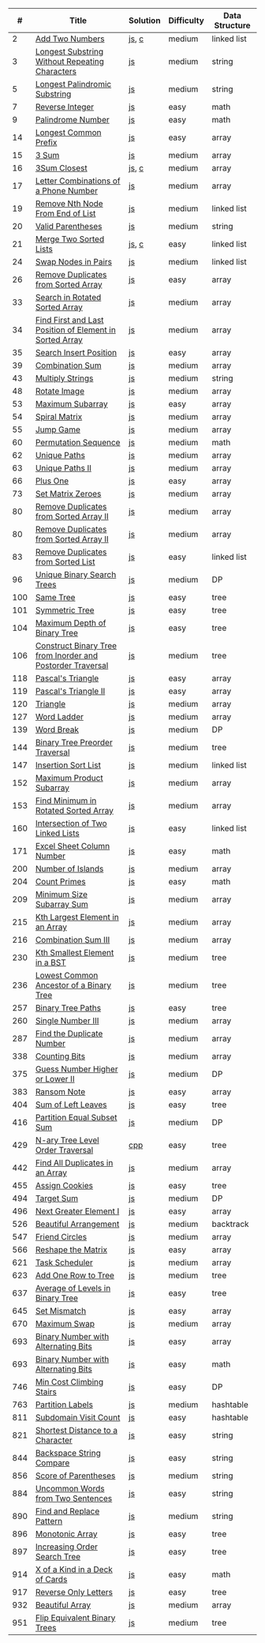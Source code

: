 |#|Title|Solution|Difficulty|Data Structure|
|--|--- |--------|----------|--------------|
|2|[Add Two Numbers](https://leetcode.com/problems/add-two-numbers/description/)|[js](https://github.com/OrekiSH/algorithms/blob/master/src/leetcode/medium/add-two-numbers-2/js/solution.js), [c](https://github.com/OrekiSH/algorithms/blob/master/src/leetcode/medium/add-two-numbers-2/c/solution.c)|medium|linked list|
|3|[Longest Substring Without Repeating Characters](https://leetcode.com/problems/longest-substring-without-repeating-characters/description/)|[js](https://github.com/OrekiSH/algorithms/blob/master/src/leetcode/medium/longest-substring-without-repeating-characters-3/js/solution.js)|medium|string|
|5|[Longest Palindromic Substring](https://leetcode.com/problems/longest-palindromic-substring/description/)|[js](https://github.com/OrekiSH/algorithms/blob/master/src/leetcode/medium/longest-palindromic-substring-5/js/solution.js)|medium|string|
|7|[Reverse Integer](https://leetcode.com/problems/reverse-integer/description/)|[js](https://github.com/OrekiSH/algorithms/blob/master/src/leetcode/easy/reverse-integer-7/js/solution.js)|easy|math|
|9|[Palindrome Number](https://leetcode.com/problems/palindrome-number/description/)|[js](https://github.com/OrekiSH/algorithms/blob/master/src/leetcode/easy/palindrome-number-9/js/solution.js)|easy|math|
|14|[Longest Common Prefix](https://leetcode.com/problems/longest-common-prefix/description/)|[js](https://github.com/OrekiSH/algorithms/blob/master/src/leetcode/easy/longest-common-prefix-14/js/solution.js)|easy|array|
|15|[3 Sum](https://leetcode.com/problems/triangle/description/)|[js](https://github.com/OrekiSH/algorithms/blob/master/src/leetcode/medium/3sum-15/js/solution.js)|medium|array|
|16|[3Sum Closest](https://leetcode.com/problems/3sum-closest/description/)|[js](https://github.com/OrekiSH/algorithms/blob/master/src/leetcode/medium/3sum-closest-16/js/solution.js), [c](https://github.com/OrekiSH/algorithms/blob/master/src/leetcode/medium/3sum-closest-16/c/solution.c)|medium|array|
|17|[Letter Combinations of a Phone Number](https://leetcode.com/problems/letter-combinations-of-a-phone-number/description/)|[js](https://github.com/OrekiSH/algorithms/blob/master/src/leetcode/medium/letter-combinations-of-a-phone-number-17/js/solution.js)|medium|array|
|19|[Remove Nth Node From End of List](https://leetcode.com/problems/remove-nth-node-from-end-of-list/description/)|[js](https://github.com/OrekiSH/algorithms/blob/master/src/leetcode/medium/remove-nth-node-from-end-of-list-19/js/solution.js)|medium|linked list|
|20|[Valid Parentheses](https://leetcode.com/problems/valid-parentheses/description/)|[js](https://github.com/OrekiSH/algorithms/blob/master/src/leetcode/medium/valid-parentheses-20/js/solution.js)|medium|string|
|21|[Merge Two Sorted Lists](https://leetcode.com/submissions/detail/167538036/)|[js](https://github.com/OrekiSH/algorithms/blob/master/src/leetcode/easy/merge-two-sorted-lists-21/js/solution.js), [c](https://github.com/OrekiSH/algorithms/blob/master/src/leetcode/easy/merge-two-sorted-lists-21/c/solution.c)|easy|linked list|
|24|[Swap Nodes in Pairs](https://leetcode.com/problems/swap-nodes-in-pairs/description/)|[js](https://github.com/OrekiSH/algorithms/blob/master/src/leetcode/medium/swap-nodes-in-pairs-24/js/solution.js)|medium|linked list|
|26|[Remove Duplicates from Sorted Array](https://leetcode.com/problems/remove-duplicates-from-sorted-array/description/)|[js](https://github.com/OrekiSH/algorithms/blob/master/src/leetcode/easy/remove-duplicates-from-sorted-array-26/js/solution.js)|easy|array|
|33|[Search in Rotated Sorted Array](https://leetcode.com/problems/search-in-rotated-sorted-array/description/)|[js](https://github.com/OrekiSH/algorithms/blob/master/src/leetcode/medium/search-in-rotated-sorted-array-33/js/solution.js)|medium|array|
|34|[Find First and Last Position of Element in Sorted Array](https://leetcode.com/problems/find-first-and-last-position-of-element-in-sorted-array/description/)|[js](https://github.com/OrekiSH/algorithms/blob/master/src/leetcode/medium/find-first-and-last-position-of-element-in-sorted-array-34/js/solution.js)|medium|array|
|35|[Search Insert Position](https://leetcode.com/problems/search-insert-position/description/)|[js](https://github.com/OrekiSH/algorithms/blob/master/src/leetcode/easy/search-insert-position-35/js/solution.js)|easy|array|
|39|[Combination Sum](https://leetcode.com/problems/combination-sum/description/)|[js](https://github.com/OrekiSH/algorithms/blob/master/src/leetcode/medium/combination-sum-39/js/solution.js)|medium|array|
|43|[Multiply Strings](https://leetcode.com/problems/multiply-strings/description/)|[js](https://github.com/OrekiSH/algorithms/blob/master/src/leetcode/medium/multiply-strings-43/js/solution.js)|medium|string|
|48|[Rotate Image](https://leetcode.com/problems/rotate-image/description/)|[js](https://github.com/OrekiSH/algorithms/blob/master/src/leetcode/medium/rotate-image-48/js/solution.js)|medium|array|
|53|[Maximum Subarray](https://leetcode.com/problems/maximum-subarray/description/)|[js](https://github.com/OrekiSH/algorithms/blob/master/src/leetcode/easy/maximum-subarray-53/js/solution.js)|easy|array|
|54|[Spiral Matrix](https://leetcode.com/problems/spiral-matrix/description/)|[js](https://github.com/OrekiSH/algorithms/blob/master/src/leetcode/medium/spiral-matrix-54/js/solution.js)|medium|array|
|55|[Jump Game](https://leetcode.com/problems/jump-game/description/)|[js](https://github.com/OrekiSH/algorithms/blob/master/src/leetcode/medium/jump-game-55/js/solution.js)|medium|array|
|60|[Permutation Sequence](https://leetcode.com/problems/permutation-sequence/description/)|[js](https://github.com/OrekiSH/algorithms/blob/master/src/leetcode/medium/permutation-sequence-60/js/solution.js)|medium|math|
|62|[Unique Paths](https://leetcode.com/problems/unique-paths/description/)|[js](https://github.com/OrekiSH/algorithms/blob/master/src/leetcode/medium/unique-paths-62/js/solution.js)|medium|array|
|63|[Unique Paths II](https://leetcode.com/problems/unique-paths-ii/description/)|[js](https://github.com/OrekiSH/algorithms/blob/master/src/leetcode/medium/unique-paths-ii-63/js/solution.js)|medium|array|
|66|[Plus One](https://leetcode.com/problems/plus-one/description/)|[js](https://github.com/OrekiSH/algorithms/blob/master/src/leetcode/easy/plus-one-66/js/solution.js)|easy|array|
|73|[Set Matrix Zeroes](https://leetcode.com/problems/set-matrix-zeroes/description/)|[js](https://github.com/OrekiSH/algorithms/blob/master/src/leetcode/medium/set-matrix-zeroes-73/js/solution.js)|medium|array|
|80|[Remove Duplicates from Sorted Array II](https://leetcode.com/problems/remove-duplicates-from-sorted-array-ii/description/)|[js](https://github.com/OrekiSH/algorithms/blob/master/src/leetcode/medium/remove-duplicates-from-sorted-array-ii-80/js/solution.js)|medium|array|
|80|[Remove Duplicates from Sorted Array II](https://leetcode.com/problems/remove-duplicates-from-sorted-array-ii/description/)|[js](https://github.com/OrekiSH/algorithms/blob/master/src/leetcode/medium/remove-duplicates-from-sorted-array-ii-80/js/solution.js)|medium|array|
|83|[Remove Duplicates from Sorted List](https://leetcode.com/problems/remove-duplicates-from-sorted-list/description/)|[js](https://github.com/OrekiSH/algorithms/blob/master/src/leetcode/medium/remove-duplicates-from-sorted-list-83/js/solution.js)|easy|linked list|
|96|[Unique Binary Search Trees](https://leetcode.com/problems/unique-binary-search-trees/description/)|[js](https://github.com/OrekiSH/algorithms/blob/master/src/leetcode/medium/unique-binary-search-trees-96/js/solution.js)|medium|DP|
|100|[Same Tree](https://leetcode.com/problems/same-tree/description/)|[js](https://github.com/OrekiSH/algorithms/blob/master/src/leetcode/easy/same-tree-100/js/solution.js)|easy|tree|
|101|[Symmetric Tree](https://leetcode.com/problems/symmetric-tree/description/)|[js](https://github.com/OrekiSH/algorithms/blob/master/src/leetcode/easy/symmetric-tree-101/js/solution.js)|easy|tree|
|104|[Maximum Depth of Binary Tree](https://leetcode.com/problems/maximum-depth-of-binary-tree/description/)|[js](https://github.com/OrekiSH/algorithms/blob/master/src/leetcode/easy/maximum-depth-of-binary-tree-104/js/solution.js)|easy|tree|
|106|[Construct Binary Tree from Inorder and Postorder Traversal](https://leetcode.com/problems/construct-binary-tree-from-inorder-and-postorder-traversal/description/)|[js](https://github.com/OrekiSH/algorithms/blob/master/src/leetcode/medium/construct-binary-tree-from-inorder-and-postorder-traversal-106/js/solution.js)|medium|tree|
|118|[Pascal's Triangle](https://leetcode.com/problems/pascals-triangle/description/)|[js](https://github.com/OrekiSH/algorithms/blob/master/src/leetcode/easy/pascals-triangle-118/js/solution.js)|easy|array|
|119|[Pascal's Triangle II](https://leetcode.com/problems/pascals-triangle-ii/description/)|[js](https://github.com/OrekiSH/algorithms/blob/master/src/leetcode/easy/pascals-triangle-ii-119/js/solution.js)|easy|array|
|120|[Triangle](https://leetcode.com/problems/triangle/description/)|[js](https://github.com/OrekiSH/algorithms/blob/master/src/leetcode/medium/triangle-120/js/solution.js)|medium|array|
|127|[Word Ladder](https://leetcode.com/problems/word-ladder/description/)|[js](https://github.com/OrekiSH/algorithms/blob/master/src/leetcode/medium/word-ladder-127/js/solution.js)|medium|array|
|139|[Word Break](https://leetcode.com/problems/word-break/description/)|[js](https://github.com/OrekiSH/algorithms/blob/master/src/leetcode/medium/word-break-139/js/solution.js)|medium|DP|
|144|[Binary Tree Preorder Traversal](https://leetcode.com/problems/binary-tree-preorder-traversal/description/)|[js](https://github.com/OrekiSH/algorithms/blob/master/src/leetcode/medium/binary-tree-preorder-traversal-144/js/solution.js)|medium|tree|
|147|[Insertion Sort List](https://leetcode.com/problems/insertion-sort-list/description/)|[js](https://github.com/OrekiSH/algorithms/blob/master/src/leetcode/medium/insertion-sort-list-147/js/solution.js)|medium|linked list|
|152|[Maximum Product Subarray](https://leetcode.com/problems/maximum-product-subarray/description/)|[js](https://github.com/OrekiSH/algorithms/blob/master/src/leetcode/medium/maximum-product-subarray-152/js/solution.js)|medium|array|
|153|[Find Minimum in Rotated Sorted Array](https://leetcode.com/problems/find-minimum-in-rotated-sorted-array/description/)|[js](https://github.com/OrekiSH/algorithms/blob/master/src/leetcode/medium/find-minimum-in-rotated-sorted-array-153/js/solution.js)|medium|array|
|160|[Intersection of Two Linked Lists](https://leetcode.com/problems/intersection-of-two-linked-lists/description/)|[js](https://github.com/OrekiSH/algorithms/blob/master/src/leetcode/easy/intersection-of-two-linked-lists-160/js/solution.js)|easy|linked list|
|171|[Excel Sheet Column Number](https://leetcode.com/problems/excel-sheet-column-number/description/)|[js](https://github.com/OrekiSH/algorithms/blob/master/src/leetcode/easy/excel-sheet-column-number-171/js/solution.js)|easy|math|
|200|[Number of Islands](https://leetcode.com/problems/number-of-islands/description/)|[js](https://github.com/OrekiSH/algorithms/blob/master/src/leetcode/medium/number-of-islands-200/js/solution.js)|medium|array|
|204|[Count Primes](https://leetcode.com/problems/count-primes/description/)|[js](https://github.com/OrekiSH/algorithms/blob/master/src/leetcode/easy/count-primes-204/js/solution.js)|easy|math|
|209|[Minimum Size Subarray Sum](https://leetcode.com/problems/minimum-size-subarray-sum/description/)|[js](https://github.com/OrekiSH/algorithms/blob/master/src/leetcode/medium/minimum-size-subarray-sum-209/js/solution.js)|medium|array|
|215|[Kth Largest Element in an Array](https://leetcode.com/problems/kth-largest-element-in-an-array/description/)|[js](https://github.com/OrekiSH/algorithms/blob/master/src/leetcode/medium/kth-largest-element-in-an-array-215/js/solution.js)|medium|array|
|216|[Combination Sum III](https://leetcode.com/problems/combination-sum-iii/description/)|[js](https://github.com/OrekiSH/algorithms/blob/master/src/leetcode/medium/combination-sum-iii-216/js/solution.js)|medium|array|
|230|[Kth Smallest Element in a BST](https://leetcode.com/problems/kth-smallest-element-in-a-bst/description/)|[js](https://github.com/OrekiSH/algorithms/blob/master/src/leetcode/medium/kth-smallest-element-in-a-bst-230/js/solution.js)|medium|tree|
|236|[Lowest Common Ancestor of a Binary Tree](https://leetcode.com/problems/lowest-common-ancestor-of-a-binary-tree/description/)|[js](https://github.com/OrekiSH/algorithms/blob/master/src/leetcode/medium/lowest-common-ancestor-of-a-binary-tree-236/js/solution.js)|medium|tree|
|257|[Binary Tree Paths](https://leetcode.com/problems/binary-tree-paths/description/)|[js](https://github.com/OrekiSH/algorithms/blob/master/src/leetcode/easy/binary-tree-paths-257/js/solution.js)|easy|tree|
|260|[Single Number III](https://leetcode.com/problems/single-number-iii/description/)|[js](https://github.com/OrekiSH/algorithms/blob/master/src/leetcode/medium/single-number-iii-260/js/solution.js)|medium|array|
|287|[Find the Duplicate Number](https://leetcode.com/problems/find-the-duplicate-number/description/)|[js](https://github.com/OrekiSH/algorithms/blob/master/src/leetcode/medium/find-the-duplicate-number-287/js/solution.js)|medium|array|
|338|[Counting Bits](https://leetcode.com/problems/counting-bits/description/)|[js](https://github.com/OrekiSH/algorithms/blob/master/src/leetcode/medium/counting-bits-338/js/solution.js)|medium|array|
|375|[Guess Number Higher or Lower II](https://leetcode.com/problems/guess-number-higher-or-lower-ii/description/)|[js](https://github.com/OrekiSH/algorithms/blob/master/src/leetcode/medium/guess-number-higher-or-lower-ii-375/js/solution.js)|medium|DP|
|383|[Ransom Note](https://leetcode.com/problems/ransom-note/description/)|[js](https://github.com/OrekiSH/algorithms/blob/master/src/leetcode/easy/ransom-note-383/js/solution.js)|easy|array|
|404|[Sum of Left Leaves](https://leetcode.com/problems/sum-of-left-leaves/description/)|[js](https://github.com/OrekiSH/algorithms/blob/master/src/leetcode/easy/sum-of-left-leaves-404/js/solution.js)|easy|tree|
|416|[Partition Equal Subset Sum](https://leetcode.com/problems/partition-equal-subset-sum/description/)|[js](https://github.com/OrekiSH/algorithms/blob/master/src/leetcode/medium/partition-equal-subset-sum-416/js/solution.js)|medium|DP|
|429|[N-ary Tree Level Order Traversal](https://leetcode.com/problems/n-ary-tree-level-order-traversal/description/)|[cpp](https://github.com/OrekiSH/algorithms/blob/master/src/leetcode/easy/n-ary-tree-level-order-traversal-429/cpp/solution.cpp)|easy|tree|
|442|[Find All Duplicates in an Array](https://leetcode.com/problems/find-all-duplicates-in-an-array/description/)|[js](https://github.com/OrekiSH/algorithms/blob/master/src/leetcode/medium/find-all-duplicates-in-an-array-442/js/solution.js)|medium|array|
|455|[Assign Cookies](https://leetcode.com/problems/assign-cookies/description/)|[js](https://github.com/OrekiSH/algorithms/blob/master/src/leetcode/easy/assign-cookies-455/js/solution.js)|easy|tree|
|494|[Target Sum](https://leetcode.com/problems/target-sum/description/)|[js](https://github.com/OrekiSH/algorithms/blob/master/src/leetcode/medium/target-sum-494/js/solution.js)|medium|DP|
|496|[Next Greater Element I](https://leetcode.com/problems/next-greater-element-i/description/)|[js](https://github.com/OrekiSH/algorithms/blob/master/src/leetcode/easy/next-greater-element-i-496/js/solution.js)|easy|array|
|526|[Beautiful Arrangement](https://leetcode.com/problems/beautiful-arrangement/description/)|[js](https://github.com/OrekiSH/algorithms/blob/master/src/leetcode/medium/beautiful-arrangement-526/js/solution.js)|medium|backtrack|
|547|[Friend Circles](https://leetcode.com/problems/friend-circles/description/)|[js](https://github.com/OrekiSH/algorithms/blob/master/src/leetcode/medium/friend-circles-547/js/solution.js)|medium|array|
|566|[Reshape the Matrix](https://leetcode.com/problems/reshape-the-matrix/description/)|[js](https://github.com/OrekiSH/algorithms/blob/master/src/leetcode/easy/reshape-the-matrix-566/js/solution.js)|easy|array|
|621|[Task Scheduler](https://leetcode.com/problems/task-scheduler/description/)|[js](https://github.com/OrekiSH/algorithms/blob/master/src/leetcode/medium/task-scheduler-621/js/solution.js)|medium|array|
|623|[Add One Row to Tree](https://leetcode.com/problems/add-one-row-to-tree/description/)|[js](https://github.com/OrekiSH/algorithms/blob/master/src/leetcode/medium/add-one-row-to-tree-623/js/solution.js)|medium|tree|
|637|[Average of Levels in Binary Tree](https://leetcode.com/problems/average-of-levels-in-binary-tree/description/)|[js](https://github.com/OrekiSH/algorithms/blob/master/src/leetcode/easy/average-of-levels-in-binary-tree-637/js/solution.js)|easy|tree|
|645|[Set Mismatch](https://leetcode.com/problems/set-mismatch/description/)|[js](https://github.com/OrekiSH/algorithms/blob/master/src/leetcode/easy/set-mismatch-645/js/solution.js)|easy|array|
|670|[Maximum Swap](https://leetcode.com/problems/maximum-swap/description/)|[js](https://github.com/OrekiSH/algorithms/blob/master/src/leetcode/medium/maximum-swap-670/js/solution.js)|medium|array|
|693|[Binary Number with Alternating Bits](https://leetcode.com/problems/binary-number-with-alternating-bits/description/)|[js](https://github.com/OrekiSH/algorithms/blob/master/src/leetcode/easy/binary-number-with-alternating-bits-693/js/solution.js)|easy|array|
|693|[Binary Number with Alternating Bits](https://leetcode.com/problems/binary-number-with-alternating-bits/description/)|[js](https://github.com/OrekiSH/algorithms/blob/master/src/leetcode/easy/binary-number-with-alternating-bits-693/js/solution.js)|easy|math|
|746|[Min Cost Climbing Stairs](https://leetcode.com/problems/min-cost-climbing-stairs/description/)|[js](https://github.com/OrekiSH/algorithms/blob/master/src/leetcode/easy/min-cost-climbing-stairs-746/js/solution.js)|easy|DP|
|763|[Partition Labels](https://leetcode.com/problems/partition-labels/description/)|[js](https://github.com/OrekiSH/algorithms/blob/master/src/leetcode/medium/partition-labels-763/js/solution.js)|medium|hashtable|
|811|[Subdomain Visit Count](https://leetcode.com/problems/subdomain-visit-count/description/)|[js](https://github.com/OrekiSH/algorithms/blob/master/src/leetcode/easy/subdomain-visit-count-811/js/solution.js)|easy|hashtable|
|821|[Shortest Distance to a Character](https://leetcode.com/problems/shortest-distance-to-a-character/description/)|[js](https://github.com/OrekiSH/algorithms/blob/master/src/leetcode/easy/shortest-distance-to-a-character-821/js/solution.js)|easy|string|
|844|[Backspace String Compare](https://leetcode.com/problems/backspace-string-compare/description/)|[js](https://github.com/OrekiSH/algorithms/blob/master/src/leetcode/easy/backspace-string-compare-844/js/solution.js)|easy|string|
|856|[Score of Parentheses](https://leetcode.com/problems/score-of-parentheses/description/)|[js](https://github.com/OrekiSH/algorithms/blob/master/src/leetcode/medium/score-of-parentheses-856/js/solution.js)|medium|string|
|884|[Uncommon Words from Two Sentences](https://leetcode.com/problems/uncommon-words-from-two-sentences/description/)|[js](https://github.com/OrekiSH/algorithms/blob/master/src/leetcode/easy/uncommon-words-from-two-sentences-884/js/solution.js)|easy|string|
|890|[Find and Replace Pattern](https://leetcode.com/problems/find-and-replace-pattern/description/)|[js](https://github.com/OrekiSH/algorithms/blob/master/src/leetcode/medium/find-and-replace-pattern-890/js/solution.js)|medium|string|
|896|[Monotonic Array](https://leetcode.com/problems/monotonic-array/description/)|[js](https://github.com/OrekiSH/algorithms/blob/master/src/leetcode/easy/monotonic-array-896/js/solution.js)|easy|tree|
|897|[Increasing Order Search Tree](https://leetcode.com/problems/increasing-order-search-tree/description/)|[js](https://github.com/OrekiSH/algorithms/blob/master/src/leetcode/easy/increasing-order-search-tree-897/js/solution.js)|easy|tree|
|914|[X of a Kind in a Deck of Cards](https://leetcode.com/problems/x-of-a-kind-in-a-deck-of-cards/description/)|[js](https://github.com/OrekiSH/algorithms/blob/master/src/leetcode/easy/x-of-a-kind-in-a-deck-of-cards-914/js/solution.js)|easy|math|
|917|[Reverse Only Letters](https://leetcode.com/problems/reverse-only-letters/description/)|[js](https://github.com/OrekiSH/algorithms/blob/master/src/leetcode/easy/reverse-only-letters-917/js/solution.js)|easy|tree|
|932|[Beautiful Array](https://leetcode.com/problems/beautiful-array/description/)|[js](https://github.com/OrekiSH/algorithms/blob/master/src/leetcode/medium/beautiful-array-932/js/solution.js)|medium|array|
|951|[Flip Equivalent Binary Trees](https://leetcode.com/problems/flip-equivalent-binary-trees/description/)|[js](https://github.com/OrekiSH/algorithms/blob/master/src/leetcode/medium/flip-equivalent-binary-trees-951/js/solution.js)|medium|tree|